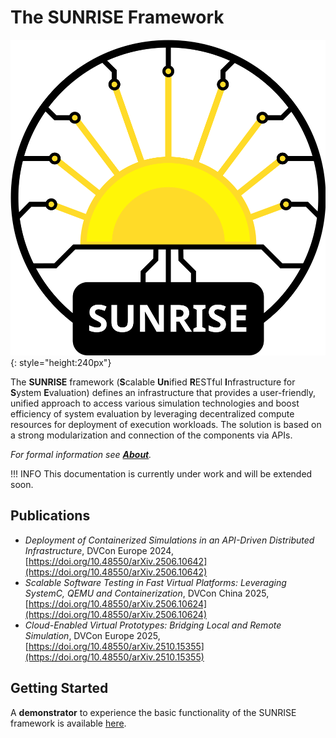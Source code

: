 # The SUNRISE Framework

![SUNRISE Logo](img/sunrise_logo.svg){: style="height:240px"}

The **SUNRISE** framework (**S**calable **Un**ified **R**ESTful **I**nfrastructure for **S**ystem **E**valuation) defines an infrastructure that provides a user-friendly, unified approach to access various simulation technologies and boost efficiency of system evaluation by leveraging decentralized compute resources for deployment of execution workloads. The solution is based on a strong modularization and connection of the components via APIs.

*For formal information see [**About**](about.md).*

!!! INFO
    This documentation is currently under work and will be extended soon.

## Publications
- _Deployment of Containerized Simulations in an API-Driven Distributed Infrastructure_, DVCon Europe 2024,
[https://doi.org/10.48550/arXiv.2506.10642](https://doi.org/10.48550/arXiv.2506.10642)
- _Scalable Software Testing in Fast Virtual Platforms: Leveraging SystemC, QEMU and Containerization_, DVCon China 2025, [https://doi.org/10.48550/arXiv.2506.10624](https://doi.org/10.48550/arXiv.2506.10624)
- _Cloud-Enabled Virtual Prototypes: Bridging Local and Remote Simulation_, DVCon Europe 2025, [https://doi.org/10.48550/arXiv.2510.15355](https://doi.org/10.48550/arXiv.2510.15355)

## Getting Started
A **demonstrator** to experience the basic functionality of the SUNRISE framework is available [here](https://github.com/boschresearch/sunrise.demonstrator).
